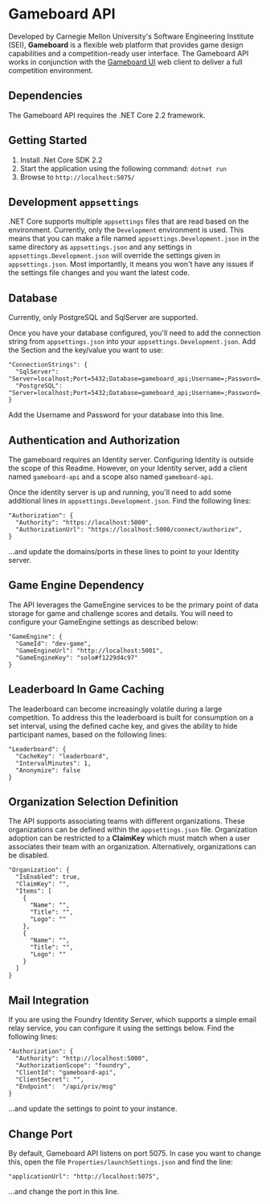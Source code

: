 # Gameboard API

Developed by Carnegie Mellon University's Software Engineering Institute (SEI), **Gameboard** is a flexible web platform that provides game design capabilities and a competition-ready user interface. The Gameboard API works in conjunction with the [Gameboard UI](https://github.com/cmu-sei/gameboard-ui) web client to deliver a full competition environment.

## Dependencies

The Gameboard API requires the .NET Core 2.2 framework.

## Getting Started

1. Install .Net Core SDK 2.2
2. Start the application using the following command: `dotnet run`
3. Browse to `http://localhost:5075/`

## Development `appsettings`

.NET Core supports multiple `appsettings` files that are read based on the environment. Currently, only the `Development` environment is used. This means that you can make a file named `appsettings.Development.json` in the same directory as `appsettings.json` and any settings in `appsettings.Development.json` will override the settings given in `appsettings.json`. Most importantly, it means you won't have any issues if the settings file changes and you want the latest code.

## Database
Currently, only PostgreSQL and SqlServer are supported.

Once you have your database configured, you'll need to add the connection string from `appsettings.json` into your `appsettings.Development.json`. Add the Section and the key/value you want to use:

    "ConnectionStrings": {
      "SqlServer": "Server=localhost;Port=5432;Database=gameboard_api;Username=;Password=;",
      "PostgreSQL": "Server=localhost;Port=5432;Database=gameboard_api;Username=;Password=;"
    }

Add the Username and Password for your database into this line.

## Authentication and Authorization
The gameboard requires an Identity server. Configuring Identity is outside the scope of this Readme. However, on your Identity server, add a client named `gameboard-api` and a scope also named `gameboard-api`.

Once the identity server is up and running, you'll need to add some additional lines in
`appsettings.Development.json`. Find the following lines:

    "Authorization": {
      "Authority": "https://localhost:5000",
      "AuthorizationUrl": "https://localhost:5000/connect/authorize",
    }

...and update the domains/ports in these lines to point to your Identity server.

## Game Engine Dependency
The API leverages the GameEngine services to be the primary point of data storage for game and challenge
scores and details. You will need to configure your GameEngine settings as described below:

    "GameEngine": {
      "GameId": "dev-game",
      "GameEngineUrl": "http://localhost:5001",
      "GameEngineKey": "solo#f1229d4c97"
    }

## Leaderboard In Game Caching
The leaderboard can become increasingly volatile during a large competition. To address this the leaderboard is built for consumption on a set interval, using the defined cache key, and gives the ability to hide participant names, based on the following lines:

    "Leaderboard": {
      "CacheKey": "leaderboard",
      "IntervalMinutes": 1,
      "Anonymize": false
    }

## Organization Selection Definition
The API supports associating teams with different organizations. These organizations can be defined within the `appsettings.json` file. Organization adoption can be restricted to a **ClaimKey** which must match when a user associates their team with an organization. Alternatively, organizations can be disabled.

    "Organization": {
      "IsEnabled": true,
      "ClaimKey": "",
      "Items": [
        {
          "Name": "",
          "Title": "",
          "Logo": ""
        },
    	{
          "Name": "",
          "Title": "",
          "Logo": ""
        }
      ]
    }

## Mail Integration
If you are using the Foundry Identity Server, which supports a simple email relay service, you can configure it using the settings below. Find the following lines:

    "Authorization": {
      "Authority": "http://localhost:5000",
      "AuthorizationScope": "foundry",
      "ClientId": "gameboard-api",
      "ClientSecret": "",
      "Endpoint":  "/api/priv/msg"
    }

...and update the settings to point to your instance.

## Change Port
By default, Gameboard API listens on port 5075. In case you want to change this, open the file
`Properties/launchSettings.json` and find the line:

    "applicationUrl": "http://localhost:5075",

...and change the port in this line.
